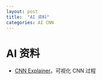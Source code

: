 ```yaml
---
layout: post
title:  "AI 资料"
categories: AI CNN
---
```

# AI 资料 #

* [CNN Explainer][CNN-Explainer]。可视化 CNN 过程



[CNN-Explainer]: https://poloclub.github.io/cnn-explainer/
